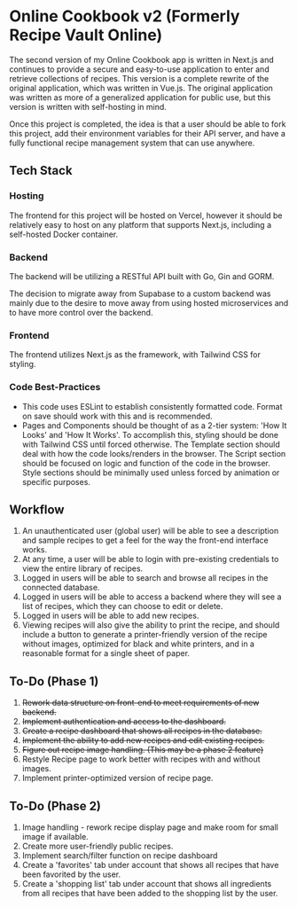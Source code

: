 # Online Cookbook v2 (Formerly Recipe Vault Online)

The second version of my Online Cookbook app is written in Next.js and continues to provide a secure and easy-to-use application to enter and retrieve collections of recipes. This version is a complete rewrite of the original application, which was written in Vue.js. The original application was written as more of a generalized application for public use, but this version is written with self-hosting in mind.

Once this project is completed, the idea is that a user should be able to fork this project, add their environment variables for their API server, and have a fully functional recipe management system that can use anywhere.

## Tech Stack

### Hosting

The frontend for this project will be hosted on Vercel, however it should be relatively easy to host on any platform that supports Next.js, including a self-hosted Docker container.

### Backend

The backend will be utilizing a RESTful API built with Go, Gin and GORM.

The decision to migrate away from Supabase to a custom backend was mainly due to the desire to move away from using hosted microservices and to have more control over the backend.

### Frontend

The frontend utilizes Next.js as the framework, with Tailwind CSS for styling.

### Code Best-Practices

- This code uses ESLint to establish consistently formatted code. Format on save should work with this and is recommended.
- Pages and Components should be thought of as a 2-tier system: 'How It Looks' and 'How It Works'. To accomplish this, styling should be done with Tailwind CSS until forced otherwise. The Template section should deal with how the code looks/renders in the browser. The Script section should be focused on logic and function of the code in the browser. Style sections should be minimally used unless forced by animation or specific purposes.

## Workflow

1. An unauthenticated user (global user) will be able to see a description and sample recipes to get a feel for the way the front-end interface works.
2. At any time, a user will be able to login with pre-existing credentials to view the entire library of recipes.
3. Logged in users will be able to search and browse all recipes in the connected database.
4. Logged in users will be able to access a backend where they will see a list of recipes, which they can choose to edit or delete.
5. Logged in users will be able to add new recipes.
6. Viewing recipes will also give the ability to print the recipe, and should include a button to generate a printer-friendly version of the recipe without images, optimized for black and white printers, and in a reasonable format for a single sheet of paper.

## To-Do (Phase 1)

1. ~~Rework data structure on front-end to meet requirements of new backend.~~
2. ~~Implement authentication and access to the dashboard.~~
3. ~~Create a recipe dashboard that shows all recipes in the database.~~
4. ~~Implement the ability to add new recipes and edit existing recipes.~~
5. ~~Figure out recipe image handling. (This may be a phase 2 feature)~~
6. Restyle Recipe page to work better with recipes with and without images.
7. Implement printer-optimized version of recipe page.

## To-Do (Phase 2)

1. Image handling - rework recipe display page and make room for small image if available.
2. Create more user-friendly public recipes.
3. Implement search/filter function on recipe dashboard
4. Create a 'favorites' tab under account that shows all recipes that have been favorited by the user.
5. Create a 'shopping list' tab under account that shows all ingredients from all recipes that have been added to the shopping list by the user.
